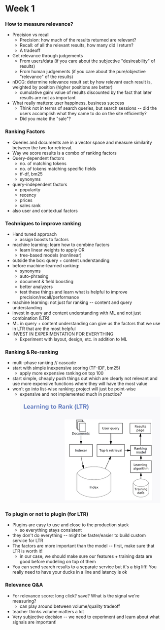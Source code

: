 # Week 1

### How to measure relevance? 
* Precision vs recall
	* Precision: how much of the results returned are relevant?
	* Recall: of all the relevant results, how many did I return?
	* A tradeoff
* Get relevance through judgements
	* From users/data (if you care about the subjective "desireability" of results)
	* From human judgements (if you care about the pure/objective "relevance" of the results)
* nDCG: determine relevance result set by how relevant each result is, weighted by position (higher positions are better) 
	* cumulative gain/ value of results discounted by the fact that later results are not as important 
* What really matters: user happiness, business success
	* Think not in terms of search queries, but search sessions -- did the users accomplish what they came to do on the site efficiently?
	* Did you make the "sale"? 

### Ranking Factors
* Queries and documents are in a vector space and measure similarity between the two for retrieval. 
* Way we score results is a combo of ranking factors
* Query-dependent factors
	* no. of matching tokens
	* no. of tokens matching specific fields
	* tf-df, bm25
	* synonyms
* query-independent factors
	* popularity
	* recency
	* prices
	* sales rank 
* also user and contextual factors 

### Techniques to improve ranking
* Hand tuned approach
	* assign boosts to factors
* machine learning: learn how to combine factors
	* learn linear weights to apply OR 
	* tree-based models (nonlinear) 
* outside the box: query + content understanding 
* before machine-learned ranking:
	* synonyms
	* auto-phrasing
	* document & field boosting
	* better analyzers 
	* test these things and learn what is helpful to improve precision/recall/performance 
* machine learning: not just for ranking -- content and query understanding 
* invest in query and content understanding with ML and not just combination (LTR) 
* ML in query + content understanding can give us the factors that we use in LTR that are the most helpful
* INVEST IN EXPERIMENTATION FOR EVERYTHING
	* Experiment with layout, design, etc. in addition to ML

### Ranking & Re-ranking
* multi-phase ranking // cascade
* start with simple inexpensive scoring (TF-IDF, bm25)
	* apply more expensive ranking on top 100 
* start simple, cheaply push things out which are clearly not relevant and use more expensive functions where they will have the most value 
* won't go into list-wise ranking; project will just be point-wise
	* expensive and not implemented much in practice? 
![ltr diagram](ltr_diagram.png)

### To plugin or not to plugin (for LTR)
* Plugins are easy to use and close to the production stack
	* so everything stays consistent
* they don't do everything -- might be faster/easier to build custom service for LTR
* The factors are more important than the model -- first, make sure that LTR is worth it! 
	* in our case, we should make sure our features + training data are good before modeling on top of them 
* You can send search results to a separate service but it's a big lift! You really need to have your ducks in a line and latency is ok 

### Relevance Q&A
* For relevance score: long click? save? What is the signal we're measuring?  
	* can play around between volume/quality tradeoff
* teacher thinks volume matters a lot
* Very subjective decision -- we need to experiment and learn about what signals are important! 
